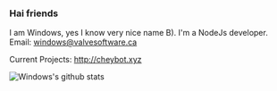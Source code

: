 ### Hai friends
<!--
**WindowsCmd/Windowscmd** is a ✨ _special_ ✨ repository because its `README.md` (this file) appears on your GitHub profile.

Here are some ideas to get you started:

- 🔭 I’m currently working on ...
- 🌱 I’m currently learning ...
- 👯 I’m looking to collaborate on ...
- 🤔 I’m looking for help with ...
- 💬 Ask me about ...
- 📫 How to reach me: ...
- 😄 Pronouns: ...
- ⚡ Fun fact: ...
-->

I am Windows, yes I know very nice name B). I'm a NodeJs developer. Email: windows@valvesoftware.ca

Current Projects: http://cheybot.xyz

![Windows's github stats](https://github-readme-stats.vercel.app/api?username=windowscmd&show_icons=true&theme=synthwave&count_private=true)
